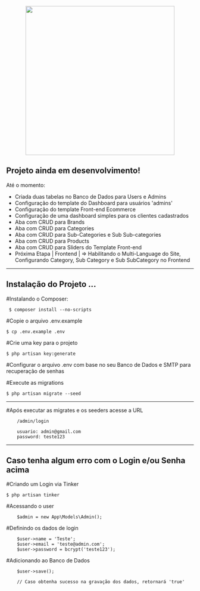 <p align="center"><a href="https://laravel.com" target="_blank"><img src="https://raw.githubusercontent.com/laravel/art/master/logo-lockup/5%20SVG/2%20CMYK/1%20Full%20Color/laravel-logolockup-cmyk-red.svg" width="400"></a></p>


## Projeto ainda em desenvolvimento!

Até o momento:

* Criada duas tabelas no Banco de Dados para Users e Admins
* Configuração do template do Dashboard para usuários 'admins'
* Configuração do template Front-end Ecommerce
* Configuração de uma dashboard simples para os clientes cadastrados
* Aba com CRUD para Brands
* Aba com CRUD para Categories 
* Aba com CRUD para Sub-Categories e Sub Sub-categories
* Aba com CRUD para Products
* Aba com CRUD para Sliders do Template Front-end
* Próxima Etapa | Frontend | => Habilitando o Multi-Language do Site, Configurando Category, Sub Category e Sub SubCategory no Frontend

<hr>

## Instalação do Projeto ...

 #Instalando o Composer:
 
     $ composer install --no-scripts
     
#Copie o arquivo .env.example

    $ cp .env.example .env

#Crie uma key para o projeto

    $ php artisan key:generate

#Configurar o arquivo .env com base no seu Banco de Dados e SMTP para recuperação de senhas 

#Execute as migrations

    $ php artisan migrate --seed
    
<hr>

#Após executar as migrates e os seeders acesse a URL 
            
        /admin/login 
        
        usuario: admin@gmail.com
        password: teste123


<hr>

## Caso tenha algum erro com o Login e/ou Senha acima

#Criando um Login via Tinker

    $ php artisan tinker

#Acessando o user

        $admin = new App\Models\Admin();

#Definindo os dados de login

        $user->name = 'Teste';
        $user->email = 'teste@admin.com';
        $user->password = bcrypt('teste123');

#Adicionando ao Banco de Dados

        $user->save();
        
        // Caso obtenha sucesso na gravação dos dados, retornará 'true' 
     

